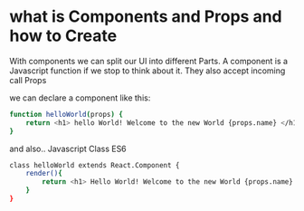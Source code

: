 # what is Components and Props and how to Create
With components we can split our UI into different Parts. A component is a Javascript function if we stop to think about it. They also accept incoming call Props

we can declare a component like this:
```bash
function helloWorld(props) {
    return <h1> hello World! Welcome to the new World {props.name} </h1>;
}
```
and also..
Javascript Class ES6
```bash
class helloWorld extends React.Component {
    render(){
        return <h1> Hello World! Welcome to the new World {props.name} </h1>;
    }
}

```
